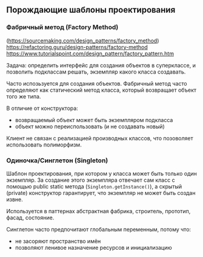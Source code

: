 
## Порождающие шаблоны проектирования

### Фабричный метод (Factory Method)

(https://sourcemaking.com/design_patterns/factory_method)
https://refactoring.guru/design-patterns/factory-method
https://www.tutorialspoint.com/design_pattern/factory_pattern.htm

Задача: определить интерфейс для создания объектов в суперклассе, и позволить подклассам решать, экземпляр какого класса создавать.

Часто испозьзуется для создания объектов.
Фабричный метод часто определяют как статический метод класса, который возвращает объект того же типа.

В отличие от конструктора:
- возвращаемый объект может быть экземпляром подкласса
- объект можно переиспользовать (и не создавать новый)

Клиент не связан с реализацией производных классов, что позоволяет использовать полиморфизм.


### Одиночка/Синглетон (Singleton)

Шаблон проектирования, при котором у класса может быть только один экземпляр. За создание этого экземпляра отвечает сам класс с помощью public static метода (`Singleton.getInstance()`), а скрытый (private) конструктор гарантирует, что экземпляр не может быть создан извне.

Используется в паттернах абстрактная фабрика, строитель, прототип, фасад, состояние.

Синглетон часто предпочитают глобальным переменным, потому что:
- не засоряют пространство имён
- позволяют ленивое назначение ресурсов и инициализацию

